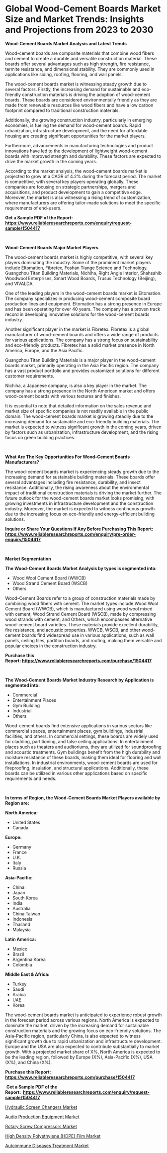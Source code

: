 <p><h1>Global Wood-Cement Boards Market Size and Market Trends: Insights and Projections from 2023 to 2030</h1></p><p><strong>Wood-Cement Boards Market Analysis and Latest Trends</strong></p>
<p><p>Wood-cement boards are composite materials that combine wood fibers and cement to create a durable and versatile construction material. These boards offer several advantages such as high strength, fire resistance, termite resistance, and dimensional stability. They are commonly used in applications like siding, roofing, flooring, and wall panels.</p><p>The wood-cement boards market is witnessing steady growth due to several factors. Firstly, the increasing demand for sustainable and eco-friendly construction materials is driving the adoption of wood-cement boards. These boards are considered environmentally friendly as they are made from renewable resources like wood fibers and have a low carbon footprint compared to traditional construction materials.</p><p>Additionally, the growing construction industry, particularly in emerging economies, is fueling the demand for wood-cement boards. Rapid urbanization, infrastructure development, and the need for affordable housing are creating significant opportunities for the market players.</p><p>Furthermore, advancements in manufacturing technologies and product innovations have led to the development of lightweight wood-cement boards with improved strength and durability. These factors are expected to drive the market growth in the coming years.</p><p>According to the market analysis, the wood-cement boards market is projected to grow at a CAGR of 4.2% during the forecast period. The market is competitive, with several key players operating globally. These companies are focusing on strategic partnerships, mergers and acquisitions, and product development to gain a competitive edge. Moreover, the market is also witnessing a rising trend of customization, where manufacturers are offering tailor-made solutions to meet the specific requirements of end-users.</p></p>
<p><strong>Get a Sample PDF of the Report:&nbsp; <a href="https://www.reliableresearchreports.com/enquiry/request-sample/1504417">https://www.reliableresearchreports.com/enquiry/request-sample/1504417</a></strong></p>
<p>&nbsp;</p>
<p><strong>Wood-Cement Boards Major Market Players</strong></p>
<p><p>The wood-cement boards market is highly competitive, with several key players dominating the industry. Some of the prominent market players include Eltomation, Fibretex, Foshan Tiange Science and Technology, Guangzhou Titan Building Materials, Nichiha, Right Angle Interior, Shahsahib Woodwool Enterprises, Smart Wood Boards, Trusus Technology (Beijing), and VIVALDA.</p><p>One of the leading players in the wood-cement boards market is Eltomation. The company specializes in producing wood-cement composite board production lines and equipment. Eltomation has a strong presence in Europe and has been operating for over 40 years. The company has a proven track record in developing innovative solutions for the wood-cement boards industry.</p><p>Another significant player in the market is Fibretex. Fibretex is a global manufacturer of wood-cement boards and offers a wide range of products for various applications. The company has a strong focus on sustainability and eco-friendly products. Fibretex has a solid market presence in North America, Europe, and the Asia Pacific.</p><p>Guangzhou Titan Building Materials is a major player in the wood-cement boards market, primarily operating in the Asia Pacific region. The company has a vast product portfolio and provides customized solutions for different customer requirements.</p><p>Nichiha, a Japanese company, is also a key player in the market. The company has a strong presence in the North American market and offers wood-cement boards with various textures and finishes.</p><p>It is essential to note that detailed information on the sales revenue and market size of specific companies is not readily available in the public domain. The wood-cement boards market is growing steadily due to the increasing demand for sustainable and eco-friendly building materials. The market is expected to witness significant growth in the coming years, driven by factors such as urbanization, infrastructure development, and the rising focus on green building practices.</p></p>
<p>&nbsp;</p>
<p><strong>What Are The Key Opportunities For Wood-Cement Boards Manufacturers?</strong></p>
<p><p>The wood-cement boards market is experiencing steady growth due to the increasing demand for sustainable building materials. These boards offer several advantages including fire resistance, durability, and insect resistance. Additionally, the rising awareness about the environmental impact of traditional construction materials is driving the market further. The future outlook for the wood-cement boards market looks promising, with growing investments in infrastructure development and the construction industry. Moreover, the market is expected to witness continuous growth due to the increasing focus on eco-friendly and energy-efficient building solutions.</p></p>
<p><strong>Inquire or Share Your Questions If Any Before Purchasing This Report: <a href="https://www.reliableresearchreports.com/enquiry/pre-order-enquiry/1504417">https://www.reliableresearchreports.com/enquiry/pre-order-enquiry/1504417</a></strong></p>
<p>&nbsp;</p>
<p><strong>Market Segmentation</strong></p>
<p><strong>The Wood-Cement Boards Market Analysis by types is segmented into:</strong></p>
<p><ul><li>Wood Wool Cement Board (WWCB)</li><li>Wood Strand Cement Board (WSCB)</li><li>Others</li></ul></p>
<p><p>Wood-Cement Boards refer to a group of construction materials made by combining wood fibers with cement. The market types include Wood Wool Cement Board (WWCB), which is manufactured using wood wool mixed with cement; Wood Strand Cement Board (WSCB), made by compressing wood strands with cement; and Others, which encompasses alternative wood-cement board varieties. These materials provide excellent durability, fire resistance, and acoustic properties. WWCB, WSCB, and other wood-cement boards find widespread use in various applications, such as wall panels, ceiling tiles, partition boards, and roofing, making them versatile and popular choices in the construction industry.</p></p>
<p><strong>Purchase this Report:&nbsp;<a href="https://www.reliableresearchreports.com/purchase/1504417">https://www.reliableresearchreports.com/purchase/1504417</a></strong></p>
<p>&nbsp;</p>
<p><strong>The Wood-Cement Boards Market Industry Research by Application is segmented into:</strong></p>
<p><ul><li>Commercial</li><li>Entertainment Places</li><li>Gym Building</li><li>Industrial</li><li>Others</li></ul></p>
<p><p>Wood-cement boards find extensive applications in various sectors like commercial spaces, entertainment places, gym buildings, industrial facilities, and others. In commercial settings, these boards are widely used for cladding, partitioning, and false ceiling applications. In entertainment places such as theaters and auditoriums, they are utilized for soundproofing and acoustic treatments. Gym buildings benefit from the high durability and moisture resistance of these boards, making them ideal for flooring and wall installations. In industrial environments, wood-cement boards are used for fireproofing, insulation, and structural applications. Additionally, these boards can be utilized in various other applications based on specific requirements and needs.</p></p>
<p>&nbsp;</p>
<p><strong>In terms of Region, the Wood-Cement Boards Market Players available by Region are:</strong></p>
<p>
    <p> <strong> North America: </strong>
        <ul>
            <li>United States</li>
            <li>Canada</li>
        </ul>
        </p> 
    <p> <strong> Europe: </strong>
        <ul>
            <li>Germany</li>
            <li>France</li>
            <li>U.K.</li>
            <li>Italy</li>
            <li>Russia</li>
        </ul>
        </p> 
    <p> <strong> Asia-Pacific: </strong>
        <ul>
            <li>China</li>
            <li>Japan</li>
            <li>South Korea</li>
            <li>India</li>
            <li>Australia</li>
            <li>China Taiwan</li>
            <li>Indonesia</li>
            <li>Thailand</li>
            <li>Malaysia</li>
        </ul>
        </p> 
    <p> <strong> Latin America: </strong>
        <ul>
            <li>Mexico</li>
            <li>Brazil</li>
            <li>Argentina Korea</li>
            <li>Colombia</li>
        </ul>
        </p> 
    <p> <strong> Middle East & Africa: </strong>
        <ul>
            <li>Turkey</li>
            <li>Saudi</li>
            <li>Arabia</li>
            <li>UAE</li>
            <li>Korea</li>
        </ul>
    </p>
    </p>
<p><p>The wood-cement boards market is anticipated to experience robust growth in the forecast period across various regions. North America is expected to dominate the market, driven by the increasing demand for sustainable construction materials and the growing focus on eco-friendly solutions. The Asia-Pacific region, particularly China, is also expected to witness significant growth due to rapid urbanization and infrastructure development. Europe and the USA are also expected to contribute substantially to market growth. With a projected market share of X%, North America is expected to be the leading region, followed by Europe (X%), Asia-Pacific (X%), USA (X%), and China (X%).</p></p>
<p><strong>Purchase this Report: <a href="https://www.reliableresearchreports.com/purchase/1504417">https://www.reliableresearchreports.com/purchase/1504417</a></strong></p>
<p>&nbsp;<strong>Get a Sample PDF of the Report:&nbsp;&nbsp;<a href="https://www.reliableresearchreports.com/enquiry/request-sample/1504417">https://www.reliableresearchreports.com/enquiry/request-sample/1504417</a></strong></p>
<p><strong></strong></p>
<p><p><a href="https://www.linkedin.com/pulse/hydraulic-screen-changers-market-research-report-provides-jlw6e/">Hydraulic Screen Changers Market</a></p><p><a href="https://medium.com/@abdulkazi7580/audio-production-equipment-market-size-growth-forecast-2023-2030-6fc621bbd246">Audio Production Equipment Market</a></p><p><a href="https://www.linkedin.com/pulse/decoding-rotary-screw-compressors-market-deep-dive-latest-tywve/">Rotary Screw Compressors Market</a></p><p><a href="https://github.com/JameTravis/Market-Research-Report-List-2/blob/main/high-density-polyethylene-hdpe-film-market.md">High Density Polyethylene (HDPE) Film Market</a></p><p><a href="https://medium.com/@lincolnfeil/autoimmune-diseases-treatment-market-size-cagr-trends-2024-2030-fff6d90f405a">Autoimmune Diseases Treatment Market</a></p></p>